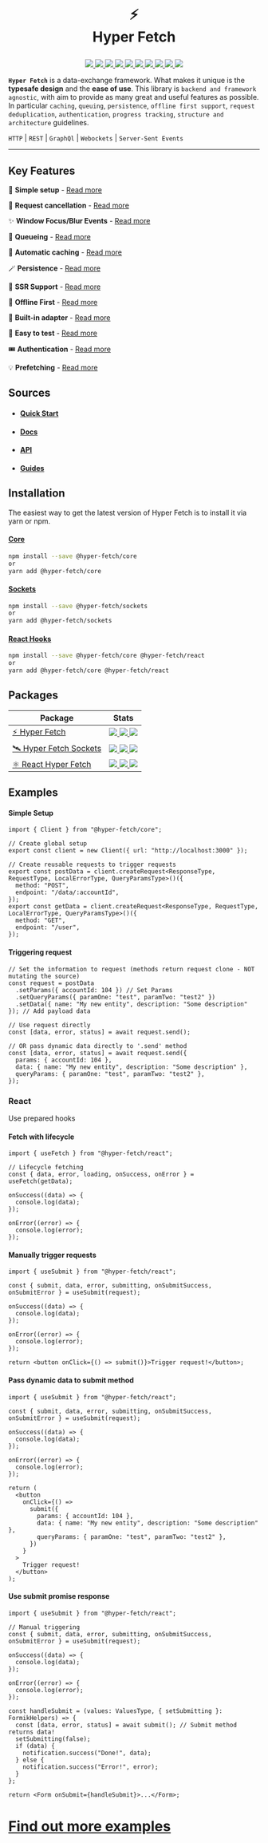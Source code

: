 <h1 align="center">

⚡ <br /> Hyper Fetch

</h1>

<p align="center">
  <a href="https://bettertyped.com/">
    <img src="https://custom-icon-badges.demolab.com/static/v1?label=&message=BetterTyped&color=333&logo=BT" />
  </a>
  <a href="https://github.com/BetterTyped/hyper-fetch">
    <img src="https://custom-icon-badges.demolab.com/github/stars/BetterTyped/hyper-fetch?logo=star" />
  </a>
  <a href="https://github.com/BetterTyped/hyper-fetch/blob/main/License.md">
    <img src="https://custom-icon-badges.demolab.com/github/license/BetterTyped/hyper-fetch?logo=law&color=yellow" />
  </a>
  <a href="https://github.com/semantic-release/semantic-release">
    <img src="https://custom-icon-badges.demolab.com/badge/semver-commitzen-e10079?logo=semantic-release&color=e76f51" />
  </a>
  <a href="https://api.codeclimate.com/v1/badges/eade9435e75ecea0c004/test_coverage">
    <img src="https://api.codeclimate.com/v1/badges/eade9435e75ecea0c004/test_coverage" />
  </a>
  <a href="https://github.com/BetterTyped/hyper-fetch">
    <img src="https://custom-icon-badges.demolab.com/badge/typescript-%23007ACC.svg?logo=typescript&logoColor=white" />
  </a>
  <a href="https://github.com/BetterTyped/hyper-fetch">
    <img src="https://custom-icon-badges.demolab.com/badge/-REST-informational?logo=rss&color=11b8cc" />
  </a>
  <a href="https://github.com/BetterTyped/hyper-fetch">
    <img src="https://custom-icon-badges.demolab.com/badge/-GraphQL-E10098?logo=graphql&logoColor=white" />
  </a>
  <a href="https://gitter.im/hyper-fetch/community?utm_source=badge&utm_medium=badge&utm_campaign=pr-badge&utm_content=badge">
    <img src="https://custom-icon-badges.demolab.com/badge/chat%20-on%20gitter-brightgreen.svg?logo=gitter&color=blueviolet" />
  </a>
  <a href="https://hits.sh/github.com/BetterTyped/hyper-fetch/">
    <img src="https://hits.sh/github.com/BetterTyped/hyper-fetch.svg?color=64BC4B&logo=bookmeter" />
  </a>
</p>

**`Hyper Fetch`** is a data-exchange framework. What makes it unique is the **typesafe design** and the **ease of use**.
This library is `backend and framework agnostic`, with aim to provide as many great and useful features as possible. In
particular `caching`, `queuing`, `persistence`, `offline first support`, `request deduplication`, `authentication`,
`progress tracking`, `structure and architecture` guidelines.

`HTTP` | `REST` | `GraphQl` | `Webockets` | `Server-Sent Events`

---

## Key Features

🔮 **Simple setup** - [Read more](https://hyperfetch.bettertyped.com/docs/guides/Basic/Setup)

🎯 **Request cancellation** - [Read more](https://hyperfetch.bettertyped.com/docs/guides/Advanced/Cancellation)

✨ **Window Focus/Blur Events** -
[Read more](https://hyperfetch.bettertyped.com/docs/guides/React/Window%20Focus%20&%20Blur)

🚀 **Queueing** - [Read more](https://hyperfetch.bettertyped.com/docs/guides/Advanced/Queueing)

💎 **Automatic caching** - [Read more](https://hyperfetch.bettertyped.com/docs/documentation/Core/Cache)

🪄 **Persistence** - [Read more](https://hyperfetch.bettertyped.com/docs/guides/Advanced/Persistence)

🎊 **SSR Support** - [Read more](https://hyperfetch.bettertyped.com/docs/documentation/Getting%20Started/Environment)

🔋 **Offline First** - [Read more](https://hyperfetch.bettertyped.com/docs/guides/Advanced/Offline)

📡 **Built-in adapter** - [Read more](https://hyperfetch.bettertyped.com/docs/documentation/Core/Adapter)

🧪 **Easy to test** - [Read more](https://hyperfetch.bettertyped.com/docs/documentation/Getting%20Started/Testing)

🎟 **Authentication** - [Read more](https://hyperfetch.bettertyped.com/docs/guides/Basic/Authentication)

💡 **Prefetching** - [Read more](https://hyperfetch.bettertyped.com/docs/guides/Advanced/Prefetching)

## Sources

- #### [Quick Start](https://hyperfetch.bettertyped.com/docs/documentation/Getting%20Started/Quick%20Start)
- #### [Docs](https://hyperfetch.bettertyped.com/)
- #### [API](https://hyperfetch.bettertyped.com/api/)
- #### [Guides](https://hyperfetch.bettertyped.com/docs/guides/Basic/Setup)

## Installation

The easiest way to get the latest version of Hyper Fetch is to install it via yarn or npm.

#### [Core](https://hyperfetch.bettertyped.com/docs/documentation/Core/Overview)

```bash
npm install --save @hyper-fetch/core
or
yarn add @hyper-fetch/core
```

#### [Sockets](https://hyperfetch.bettertyped.com/docs/documentation/Sockets/Overview)

```bash
npm install --save @hyper-fetch/sockets
or
yarn add @hyper-fetch/sockets
```

#### [React Hooks](https://hyperfetch.bettertyped.com/docs/documentation/React/Overview)

```bash
npm install --save @hyper-fetch/core @hyper-fetch/react
or
yarn add @hyper-fetch/core @hyper-fetch/react
```

## Packages

<table>
  <thead>
    <tr>
      <th>Package</th>
      <th>Stats</th>
    </tr>
  </thead>
  <tbody>
    <tr>
      <td>
        <a href="https://github.com/BetterTyped/hyper-fetch/tree/main/packages/core">⚡ Hyper Fetch</a>
      </td>
      <td>
        <a href="https://www.npmjs.com/package/@hyper-fetch/core">
          <img src="https://custom-icon-badges.demolab.com/npm/dm/@hyper-fetch/core?logoColor=fff&logo=trending-up"/>
        </a>
        <a href="https://www.npmjs.com/package/@hyper-fetch/core">
          <img src="https://custom-icon-badges.demolab.com/npm/v/@hyper-fetch/core.svg?logo=npm"/>
        </a>
        <a href="https://www.npmjs.com/package/@hyper-fetch/react">
          <img src="https://custom-icon-badges.demolab.com/bundlephobia/minzip/@hyper-fetch/core?color=E10098&logo=package" />
        </a>
      </td>
    </tr>
    <tr>
      <td>
        <a href="https://github.com/BetterTyped/hyper-fetch/tree/main/packages/sockets" >🛰️ Hyper Fetch Sockets</a>
      </td>
      <td>
        <a href="https://www.npmjs.com/package/@hyper-fetch/sockets">
          <img src="https://custom-icon-badges.demolab.com/npm/dm/@hyper-fetch/sockets?logoColor=fff&logo=trending-up" />
        </a>
        <a href="https://www.npmjs.com/package/@hyper-fetch/sockets">
          <img src="https://custom-icon-badges.demolab.com/npm/v/@hyper-fetch/sockets.svg?logo=npm"/>
        </a>
        <a href="https://www.npmjs.com/package/@hyper-fetch/sockets">
          <img src="https://custom-icon-badges.demolab.com/bundlephobia/minzip/@hyper-fetch/sockets?color=E10098&logo=package" />
        </a>
      </td>
    </tr>
    <tr>
      <td>
        <a href="https://github.com/BetterTyped/hyper-fetch/tree/main/packages/react" >⚛️ React Hyper Fetch</a>
      </td>
      <td>
        <a href="https://www.npmjs.com/package/@hyper-fetch/react">
          <img src="https://custom-icon-badges.demolab.com/npm/dm/@hyper-fetch/react?logoColor=fff&logo=trending-up" />
        </a>
        <a href="https://www.npmjs.com/package/@hyper-fetch/react">
          <img src="https://custom-icon-badges.demolab.com/npm/v/@hyper-fetch/react.svg?logo=npm"/>
        </a>
        <a href="https://www.npmjs.com/package/@hyper-fetch/react">
          <img src="https://custom-icon-badges.demolab.com/bundlephobia/minzip/@hyper-fetch/react?color=E10098&logo=package" />
        </a>
      </td>
    </tr>
  </tbody>
</table>

## Examples

#### Simple Setup

```tsx
import { Client } from "@hyper-fetch/core";

// Create global setup
export const client = new Client({ url: "http://localhost:3000" });

// Create reusable requests to trigger requests
export const postData = client.createRequest<ResponseType, RequestType, LocalErrorType, QueryParamsType>()({
  method: "POST",
  endpoint: "/data/:accountId",
});
export const getData = client.createRequest<ResponseType, RequestType, LocalErrorType, QueryParamsType>()({
  method: "GET",
  endpoint: "/user",
});
```

#### Triggering request

```tsx
// Set the information to request (methods return request clone - NOT mutating the source)
const request = postData
  .setParams({ accountId: 104 }) // Set Params
  .setQueryParams({ paramOne: "test", paramTwo: "test2" })
  .setData({ name: "My new entity", description: "Some description" }); // Add payload data

// Use request directly
const [data, error, status] = await request.send();

// OR pass dynamic data directly to '.send' method
const [data, error, status] = await request.send({
  params: { accountId: 104 },
  data: { name: "My new entity", description: "Some description" },
  queryParams: { paramOne: "test", paramTwo: "test2" },
});
```

### React

Use prepared hooks

#### Fetch with lifecycle

```tsx
import { useFetch } from "@hyper-fetch/react";

// Lifecycle fetching
const { data, error, loading, onSuccess, onError } = useFetch(getData);

onSuccess((data) => {
  console.log(data);
});

onError((error) => {
  console.log(error);
});
```

#### Manually trigger requests

```tsx
import { useSubmit } from "@hyper-fetch/react";

const { submit, data, error, submitting, onSubmitSuccess, onSubmitError } = useSubmit(request);

onSuccess((data) => {
  console.log(data);
});

onError((error) => {
  console.log(error);
});

return <button onClick={() => submit()}>Trigger request!</button>;
```

#### Pass dynamic data to submit method

```tsx
import { useSubmit } from "@hyper-fetch/react";

const { submit, data, error, submitting, onSubmitSuccess, onSubmitError } = useSubmit(request);

onSuccess((data) => {
  console.log(data);
});

onError((error) => {
  console.log(error);
});

return (
  <button
    onClick={() =>
      submit({
        params: { accountId: 104 },
        data: { name: "My new entity", description: "Some description" },
        queryParams: { paramOne: "test", paramTwo: "test2" },
      })
    }
  >
    Trigger request!
  </button>
);
```

#### Use submit promise response

```tsx
import { useSubmit } from "@hyper-fetch/react";

// Manual triggering
const { submit, data, error, submitting, onSubmitSuccess, onSubmitError } = useSubmit(request);

onSuccess((data) => {
  console.log(data);
});

onError((error) => {
  console.log(error);
});

const handleSubmit = (values: ValuesType, { setSubmitting }: FormikHelpers) => {
  const [data, error, status] = await submit(); // Submit method returns data!
  setSubmitting(false);
  if (data) {
    notification.success("Done!", data);
  } else {
    notification.success("Error!", error);
  }
};

return <Form onSubmit={handleSubmit}>...</Form>;
```

# [Find out more examples](https://hyperfetch.bettertyped.com/docs/guides/Basic/Setup)
